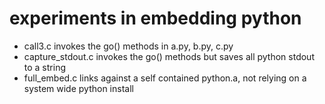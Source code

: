 # experiments in embedding python

* call3.c invokes the go() methods in a.py, b.py, c.py
* capture_stdout.c invokes the go() methods but saves all python stdout to a string
* full_embed.c links against a self contained python.a, not relying on a system wide python install
